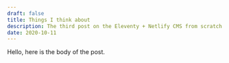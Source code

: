 ```yaml
---
draft: false
title: Things I think about
description: The third post on the Eleventy + Netlify CMS from scratch blog
date: 2020-10-11
---
```


Hello, here is the body of the post.
